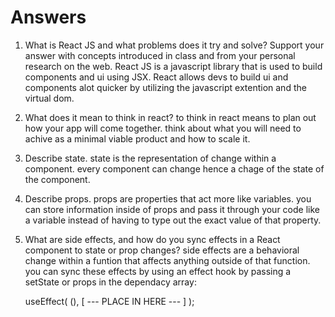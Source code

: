 # Answers

1. What is React JS and what problems does it try and solve? Support your answer with concepts introduced in class and from your personal research on the web.
React JS is a javascript library that is used to build components and ui using JSX. React allows devs to build ui and components alot quicker by utilizing the javascript extention and the virtual dom.


1. What does it mean to think in react?
to think in react means to plan out how your app will come together. think about what you will need to achive as a minimal viable product and how to scale it.

1. Describe state.
state is the representation of change within a component. every component can change hence a chage of the state of the component.

1. Describe props.
props are properties that act more like variables. you can store information inside of props and pass it through your code like a variable instead of having to type out the exact value of that property.

1. What are side effects, and how do you sync effects in a React component to state or prop changes?
side effects are a behavioral change within a funtion that affects anything outside of that function. you can sync these effects by using an effect hook by passing a setState or props in the dependacy array:

    useEffect( (), [ --- PLACE IN HERE --- ] );

